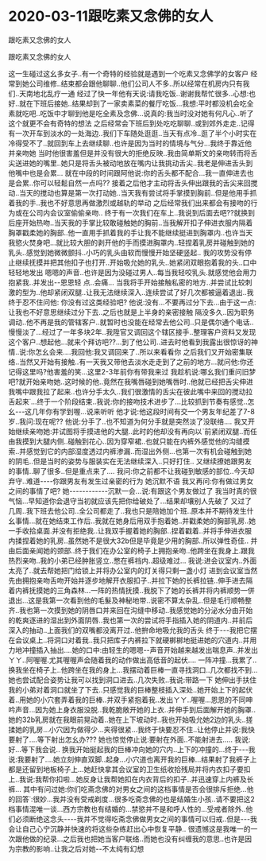 # 2020-03-11跟吃素又念佛的女人



跟吃素又念佛的女人



跟吃素又念佛的女人


这一生碰过这幺多女子..有一个奇特的经验就是遇到一个吃素又念佛学的女客户 经常到她公司维修..结束都会跟他聊聊..他们公司人不多..所以经常在机房内只有我们..天南地北乱疗一通 经过了快一年他有天说:请我吃饭..谢谢我帮忙很多..心想:也好..就在下班后接她..结果却到了一家卖素菜的餐厅吃饭...我想:平时都没机会吃全素就吃吧..吃饭中才聊到他是吃全素及念佛...说真的:我当时没对她有何凡心..听了这个就更不会有奇特的想法 之后经常会下班后到处吃吃聊聊..或到郊外走走..记得有一次开车到淡水的一处海边..我们下车随处逛逛..当天有点冷..逛了半个小时实在冷得受不了..就回到车上去继续聊..也许是因为当时的情境与气分...我终于靠近他并亲吻她 当时他很害羞但是并没有很大的拒绝反映..我由简单斯文的亲吻转而将舌尖送进她的嘴里..她只是将舌头被动地放在嘴内让我挑动舌尖..我老是伸进舌头到他嘴中也是会累... 就在中段的时间跟阿他说:你的舌头都不配合...我一直伸进去也是会累..你可以轻鬆自然一点吗?? 接着之后他才主动将舌头伸出跟我的舌尖来回搅动..当天的搅动也算是第一次打动她..当天我有尝试将手掌摸到胸前..但是他用手抓着我的手..我也不好意思再做激烈或越轨的举动 之后经常我们出来都会有接吻的行为或在公司内会议室偷偷亲吻.. 终于有一次我们在车上..我说到后面去吧??就换到后座开始热吻..当天我的手掌比较敢碰触她的胸前..当我解开扣子伸进衣服内隔着胸罩戳柔她的胸部..他一直用手抓着我的手让我不能继续挺进到胸罩内..也许当天我慾火焚身吧...就比较大胆的剥开他的手而摸进胸罩内..轻捏着乳房并碰触到她的乳头..感觉到她微微颤抖..小巧的乳头由软而慢慢开始坚硬竖起.. 我的攻势没有停止继续抚摸并把其他扣子也打开..开始吸允她的乳头..她紧闭双眼抱着我的头..口中轻轻地发出 嗯嗯的声音..也许是因为没碰过男人..每当我轻咬乳头.就感觉他会用力抱紧我..并发出--恩恩轻 点..会痛...  当我将手开始接触私密的地方..并尝试比较刺激的型为..他却紧闭双腿..让我无法继续深入..连续尝试了好几次都被逼着退出..我终于忍不住问他: 你没有过这类经验吧? 他说:没有...不要再过分下去...由于这一点:让我也不好意思继续过分下去..之后也就是上半身的亲密接触 隔没多久..因为职务调动..他不再是我的管辖客户..就暂时也没能在经常去他公司..只是偶尔通个电话..慢慢淡了...经过了一年多块2年..我陞官又调回这个辖区接手..整理客户资料又发现这个客户..想起他...就来个拜访吧??...到了他公司..进去时他看到我露出很惊讶的神情..说:你怎幺会来....我回他:我又调回来了..所以来看看你 之后我们又开始密集联络..当然又开始有接触..有一天我又带他去淡水走走到了之前的地方...就问他:你还记得这里吗?他害羞的笑...这里2-3年前你有带我来过 我趁机说:哪幺我们重问旧梦吧?就开始亲吻她..这时候的他..竟然在我嘴唇碰到她嘴唇时..他就已经把舌尖伸进我嘴中跟我拉了起来..也许分手太久..我们很激情的舌尖在彼此嘴中来回的搅动拉舌起来˙...终于一个阶段结束..我说:你的接吻技术进步了...比较抓到节奏有感觉..怎幺---这几年你有学到喔...说来听听 他才说:他这段时间有交一个男友年纪差了7-8岁..我问:现在呢?? 他说:分手了..也不知道为何分手就是突然淡了没联络.... 我又开始继续亲吻她:并试图将手摸进他的大腿..此时的他却没有再向以ˋ前紧闭双腿..而任由我摸到大腿内侧..碰触到花心..因为穿窄裙..也就只能在内裤外感觉他的沟缝摸索..并感觉到它的内部湿度透过内裤渗漏..而湿出外侧...也第一次有机会碰触到她的阴毛..但是当时的姿势与服装实在无法继续深入..只好打住.. 又继续撩她跟男友的事情..聊了很多..但是重点来了.... 我问:你之前都不让我碰到敏感的部位..今天却弃守..难道----你跟男友有发生过亲密的行为 她沉默不语 我又再问:你有做过男女之间的事情了吧? 她------------沉默一会...说:有跟这个男友做过了 我当时真的很气恼...早知道你会退守当初就应该先把你给破处了...结果却壤别人先破了 又过了几周..我下班去他公司..全公司都走了..我也只是陪她加个班..原本并不期待发生什幺事情...就在她结束工作后..我就在她身后用双手抱着她..并戳柔她的胸部乳房..她一手收拾桌面.并没有拒绝我..让我双手握着她的胸部..捏着戳着..并将手伸进衣服内揉捏着她的乳房..虽然她不是很大32b但是毕竟是少用的胸部..所以弹性奇佳.. 并由后面亲闻她的颈部..终于我们在办公室的椅子上拥抱亲吻..他跨坐在我身上.跟我热烈亲吻..我的小弟已经肿胀竖立..憋在裤裆内..超级难过... 我说:进会议室内..外面太亮了..就去帮她把门给锁上并将办公室内的灯关得只剩一盏小灯 进到会议室当然先由拥抱亲吻舌吻开始并逐步地解开衣服扣子..并拉下她的长裤拉链..伸手进去隔着内裤抚摸她的三角森林...一阵的热情抚摸..我脱下了她的长裤并将内裤顺势一併退出...这是我第一次看到他的毛髮及神秘地带..说密不算太杂乱..但是毛行顺畅整齐..我也第一次摸到她的阴唇口并来回在沟缝中移动..我感觉她的分泌水分由开始的乾爽逐进的湿出到外面阴唇..我也第一次的尝试将手指插入她的阴道内..并前后深入的抽动..上面我们的双嘴都没离开过..他拚命地吸允我的舌头 终于---我把它摆在会议桌上..将洞口对着我..我只把库子内裤拉下就硬梆梆地挺进她的穴道内..并用力地冲撞插入抽出....她的口中:由轻生的嗯嗯--声音开始越来越发出喘息声..并发出ㄚㄚ..阿喔喔.尤其喔喔声会随着我的动作做出高低音的起伏.... 一阵冲撞...我累了..换我坐在椅子上..他跨坐在我的身上...我摆动着巨棒一直寻找洞口..几次都找不到...她也尝试配合姿势让我可以找到洞口进去..几次失败..我说:带路一下 她伸出手扶住我的小弟对着洞口就坐了下去..只感觉我的巨棒整枝插入深处..她开始上下的起伏着..用她的小穴套弄着我的巨棒..并双手紧抱着我..发出ㄚㄚ..喔喔...恩恩的不同呻吟声音...因为她上身衣服没脱..我乾脆敞开她的上衣..并伸手到后面解开她的胸罩..她的32b乳房就在我眼前晃动着..她在上下坡动时..我也开始吸允她2边的乳头..搓揉她的乳房...小穴因为做得少...夹得很紧...我终于快要忍不住..让他停止并说:我快要射了....等下射出怎幺办??? 她也惊觉停止说:要射在外面..不能射进去..... 我说:好...等下我会说.. 换我开始挺起我的巨棒冲向她的穴内..上下的冲撞的...终于---我说:我要射了....她立刻伸直双脚..起身...小穴道也离开我的巨棒...结果射了我裤子上都是还留到地板椅子上...她赶快拿其会议室的卫生纸收拾残局并将内衣扣子要扣上..我说:我帮你扣啦...她反身让我帮她扣在内衣背后的扣子..并迅速穿上内裤及长裤... 其中有问过她:你们吃斋念佛的对男女之间的这档事情是否会很排斥拒绝...他的回答˙:很妙...我并没有受戒剃度...很多吃斋念佛的也是结婚生小孩..请不要把这2档事情混唯一谈...西方宗教也有结婚的...禁慾并不是和呼人性的...受戒者除外..他们必须断绝这念头----我并不觉得吃斋念佛做男女之间的事情可以归戒..但是---我会让自己心宁沉静并快速的将这些杂练赶出心中恢复平静.. 很遗憾这是我唯一的一次跟他做的纪录...之后我也把她当客户联络..而她也没有纠缠我的意思..也许是因为宗教的影响..让我之后对她--不太纯有幻想



